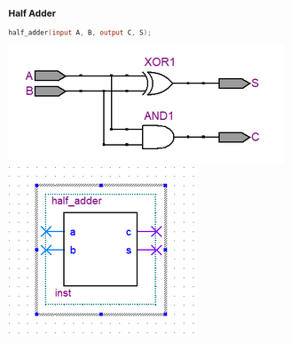 ### Half Adder

```v
half_adder(input A, B, output C, S);
```

![RTL_View](./assets/RTL_view.png)
![Symbol](./assets/symbol.png)
